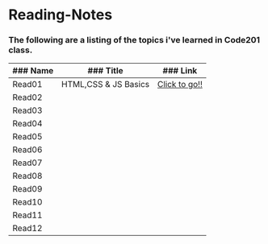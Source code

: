 # Reading-Notes  

### The following are a listing of the topics i've learned in Code201 class.  

|  ### Name   |  ### Title | ### Link  |
|---------|--------|-------|
|  Read01 | HTML,CSS & JS Basics | [Click to go!!](https://tommalieh.github.io/reading-notes/Class-01) |
|  Read02 |        |       |
|  Read03 |        |       |
|  Read04 |        |       |
|  Read05 |        |       |
|  Read06 |        |       |
|  Read07 |        |       |
|  Read08 |        |       |
|  Read09 |        |       |
|  Read10 |        |       |
|  Read11 |        |       |
|  Read12 |        |       |
